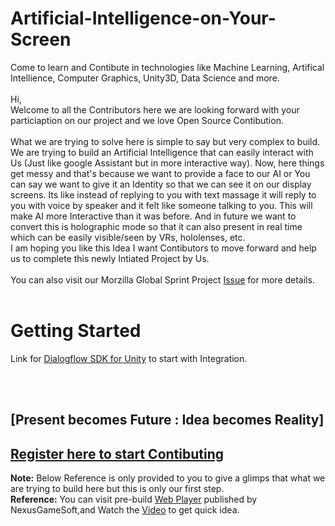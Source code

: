 # Artificial-Intelligence-on-Your-Screen
Come to learn and Contibute in technologies like Machine Learning, Artifical Intellience, Computer Graphics, Unity3D, Data Science and more. <br><br>
Hi,<br> 
Welcome to all the Contributors here we are looking forward with your particiaption on our project and we love Open Source Contibution.<br><br>
What we are trying to solve here is simple to say but very complex to build. We are trying to build an Artificial Intelligence that can easily interact with Us (Just like google Assistant but in more interactive way). Now, here things get messy and that's because we want to provide a face to our AI or You can say we want to give it an Identity so that we can see it on our display screens. Its like instead of replying to you with text massage it will reply to you with voice by speaker and it felt like someone talking to you. This will make AI more Interactive than it was before. And in future we want to convert this is holographic mode so that it can also present in real time which can be easily visible/seen by VRs, hololenses, etc.
<br>
I am hoping you like this Idea I want Contibutors to move forward and help us to complete this newly Intiated Project by Us.<br><br>
You can also visit our Morzilla Global Sprint Project [Issue](https://github.com/mozilla/global-sprint/issues/305#issuecomment-388039162) for more details.<br><br>
# Getting Started
Link for [Dialogflow SDK for Unity](https://github.com/dialogflow/dialogflow-unity-client#apiai-unity-plugin) to start with Integration.

<br><br>

## [Present becomes Future : Idea becomes Reality]

## [Register here to start Contibuting](https://goo.gl/forms/lRBRyEURhmuTMQA13) 

**Note:** Below Reference is only provided to you to give a glimps that what we are trying to build here but this is only our first step.<br> 
**Reference:** You can visit pre-build [Web Player](http://www.chatbotunityasset.com/webplayer/) published by NexusGameSoft,and Watch the [Video](https://www.youtube.com/watch?v=JeF8S56tYfk) to get quick idea.



